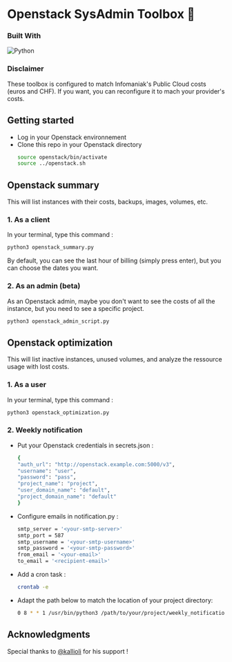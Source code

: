# Openstack SysAdmin Toolbox 🧰

### Built With

![Python](https://img.shields.io/badge/python-3670A0?style=for-the-badge&logo=python&logoColor=ffdd54)

### Disclaimer

These toolbox is configured to match Infomaniak's Public Cloud costs (euros and CHF). If you want, you can reconfigure it to mach your provider's costs.

<!-- GETTING STARTED -->
## Getting started

* Log in your Openstack environnement
* Clone this repo in your Openstack directory
  ```sh
  source openstack/bin/activate
  source ../openstack.sh
  ```

## Openstack summary 

This will list instances with their costs, backups, images, volumes, etc.

### 1. As a client

In your terminal, type this command : 
  ```sh
python3 openstack_summary.py
  ```

By default, you can see the last hour of billing (simply press enter), but you can choose the dates you want.

### 2. As an admin (beta)

As an Openstack admin, maybe you don't want to see the costs of all the instance, but you need to see a specific project.
  ```sh
python3 openstack_admin_script.py
  ```

## Openstack optimization

This will list inactive instances, unused volumes, and analyze the ressource usage with lost costs.

### 1. As a user

In your terminal, type this command : 
  ```sh
python3 openstack_optimization.py
  ```

### 2. Weekly notification

* Put your Openstack credentials in secrets.json :
  ```sh
  {
  "auth_url": "http://openstack.example.com:5000/v3",
  "username": "user",
  "password": "pass",
  "project_name": "project",
  "user_domain_name": "default",
  "project_domain_name": "default"
  }
  ```
* Configure emails in notification.py :
  ```sh
  smtp_server = '<your-smtp-server>'
  smtp_port = 587
  smtp_username = '<your-smtp-username>'
  smtp_password = '<your-smtp-password>'
  from_email = '<your-email>'
  to_email = '<recipient-email>'
  ```
* Add a cron task :
  ```sh
  crontab -e
  ```
* Adapt the path below to match the location of your project directory:
  ```sh
  0 8 * * 1 /usr/bin/python3 /path/to/your/project/weekly_notification_optimization.py >> /tmp/cron_optimization.log 2>&1
  ```

<!-- ACKNOWLEDGMENTS -->
## Acknowledgments

Special thanks to [@kallioli](https://github.com/kallioli) for his support !
